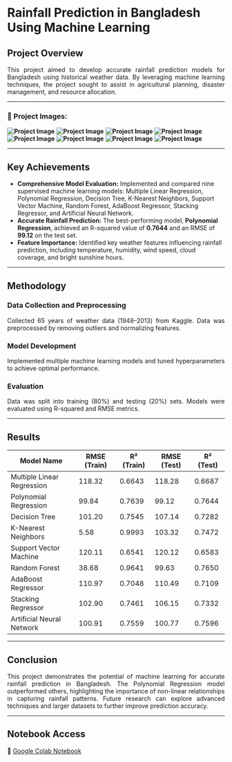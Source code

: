 # Rainfall Prediction in Bangladesh Using Machine Learning

## Project Overview
<p align="justify">
This project aimed to develop accurate rainfall prediction models for Bangladesh using historical weather data. By leveraging machine learning techniques, the project sought to assist in agricultural planning, disaster management, and resource allocation.
</p>

---
### 🔹 Project Images:

**![Project Image](images/1.png)**
**![Project Image](images/2.png)**
**![Project Image](images/3.png)**
**![Project Image](images/4.png)**
**![Project Image](images/5.png)**
**![Project Image](images/6.png)**
**![Project Image](images/7.png)**
**![Project Image](images/0.png)**

---

## Key Achievements
- **Comprehensive Model Evaluation:** Implemented and compared nine supervised machine learning models: Multiple Linear Regression, Polynomial Regression, Decision Tree, K-Nearest Neighbors, Support Vector Machine, Random Forest, AdaBoost Regressor, Stacking Regressor, and Artificial Neural Network.  
- **Accurate Rainfall Prediction:** The best-performing model, **Polynomial Regression**, achieved an R-squared value of **0.7644** and an RMSE of **99.12** on the test set.  
- **Feature Importance:** Identified key weather features influencing rainfall prediction, including temperature, humidity, wind speed, cloud coverage, and bright sunshine hours.  

---

## Methodology

### Data Collection and Preprocessing
<p align="justify">
Collected 65 years of weather data (1948–2013) from Kaggle. Data was preprocessed by removing outliers and normalizing features.
</p>

### Model Development
<p align="justify">
Implemented multiple machine learning models and tuned hyperparameters to achieve optimal performance.
</p>

### Evaluation
<p align="justify">
Data was split into training (80%) and testing (20%) sets. Models were evaluated using R-squared and RMSE metrics.
</p>

---

## Results

| Model Name                 | RMSE (Train) | R² (Train) | RMSE (Test) | R² (Test) |
|---------------------------|--------------|------------|-------------|-----------|
| Multiple Linear Regression | 118.32       | 0.6643     | 118.28      | 0.6687    |
| Polynomial Regression      | 99.84        | 0.7639     | 99.12       | 0.7644    |
| Decision Tree              | 101.20       | 0.7545     | 107.14      | 0.7282    |
| K-Nearest Neighbors        | 5.58         | 0.9993     | 103.32      | 0.7472    |
| Support Vector Machine     | 120.11       | 0.6541     | 120.12      | 0.6583    |
| Random Forest              | 38.68        | 0.9641     | 99.63       | 0.7650    |
| AdaBoost Regressor         | 110.97       | 0.7048     | 110.49      | 0.7109    |
| Stacking Regressor         | 102.90       | 0.7461     | 106.15      | 0.7332    |
| Artificial Neural Network  | 100.91       | 0.7559     | 100.77      | 0.7596    |

---

## Conclusion
<p align="justify">
This project demonstrates the potential of machine learning for accurate rainfall prediction in Bangladesh. The Polynomial Regression model outperformed others, highlighting the importance of non-linear relationships in capturing rainfall patterns. Future research can explore advanced techniques and larger datasets to further improve prediction accuracy.
</p>

---

## Notebook Access
🔗 [Google Colab Notebook](https://colab.research.google.com/drive/1GMw2AFhALPT_xZA8flXm-0dSD0uExhuY?authuser=1#scrollTo=8_FyW7E-4mpg)

